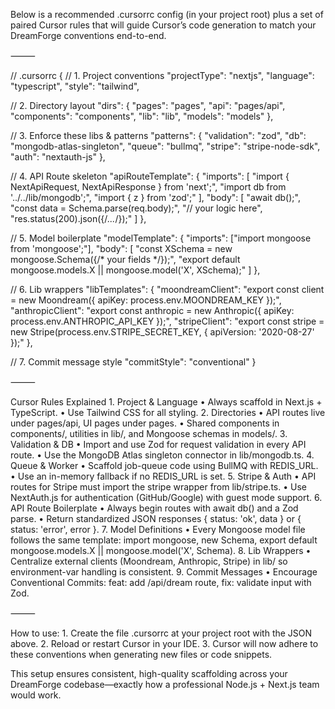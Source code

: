 Below is a recommended .cursorrc config (in your project root) plus a set of paired Cursor rules that will guide Cursor’s code generation to match your DreamForge conventions end-to-end.

⸻


// .cursorrc
{
  // 1. Project conventions
  "projectType": "nextjs",
  "language": "typescript",
  "style": "tailwind",

  // 2. Directory layout
  "dirs": {
    "pages": "pages",
    "api": "pages/api",
    "components": "components",
    "lib": "lib",
    "models": "models"
  },

  // 3. Enforce these libs & patterns
  "patterns": {
    "validation": "zod",
    "db": "mongodb-atlas-singleton",
    "queue": "bullmq",
    "stripe": "stripe-node-sdk",
    "auth": "nextauth-js"
  },

  // 4. API Route skeleton
  "apiRouteTemplate": {
    "imports": [
      "import { NextApiRequest, NextApiResponse } from 'next';",
      "import db from '../../lib/mongodb';",
      "import { z } from 'zod';"
    ],
    "body": [
      "await db();",
      "const data = Schema.parse(req.body);",
      "// your logic here",
      "res.status(200).json({/*...*/});"
    ]
  },

  // 5. Model boilerplate
  "modelTemplate": {
    "imports": ["import mongoose from 'mongoose';"],
    "body": [
      "const XSchema = new mongoose.Schema({/* your fields */});",
      "export default mongoose.models.X || mongoose.model('X', XSchema);"
    ]
  },

  // 6. Lib wrappers
  "libTemplates": {
    "moondreamClient": "export const client = new Moondream({ apiKey: process.env.MOONDREAM_KEY });",
    "anthropicClient": "export const anthropic = new Anthropic({ apiKey: process.env.ANTHROPIC_API_KEY });",
    "stripeClient": "export const stripe = new Stripe(process.env.STRIPE_SECRET_KEY, { apiVersion: '2020-08-27' });"
  },

  // 7. Commit message style
  "commitStyle": "conventional"
}


⸻

Cursor Rules Explained
	1.	Project & Language
	•	Always scaffold in Next.js + TypeScript.
	•	Use Tailwind CSS for all styling.
	2.	Directories
	•	API routes live under pages/api, UI pages under pages.
	•	Shared components in components/, utilities in lib/, and Mongoose schemas in models/.
	3.	Validation & DB
	•	Import and use Zod for request validation in every API route.
	•	Use the MongoDB Atlas singleton connector in lib/mongodb.ts.
	4.	Queue & Worker
	•	Scaffold job-queue code using BullMQ with REDIS_URL.
	•	Use an in-memory fallback if no REDIS_URL is set.
	5.	Stripe & Auth
	•	API routes for Stripe must import the stripe wrapper from lib/stripe.ts.
	•	Use NextAuth.js for authentication (GitHub/Google) with guest mode support.
	6.	API Route Boilerplate
	•	Always begin routes with await db() and a Zod parse.
	•	Return standardized JSON responses { status: 'ok', data } or { status: 'error', error }.
	7.	Model Definitions
	•	Every Mongoose model file follows the same template: import mongoose, new Schema, export default mongoose.models.X || mongoose.model('X', Schema).
	8.	Lib Wrappers
	•	Centralize external clients (Moondream, Anthropic, Stripe) in lib/ so environment-var handling is consistent.
	9.	Commit Messages
	•	Encourage Conventional Commits: feat: add /api/dream route, fix: validate input with Zod.

⸻

How to use:
	1.	Create the file .cursorrc at your project root with the JSON above.
	2.	Reload or restart Cursor in your IDE.
	3.	Cursor will now adhere to these conventions when generating new files or code snippets.

This setup ensures consistent, high-quality scaffolding across your DreamForge codebase—exactly how a professional Node.js + Next.js team would work.